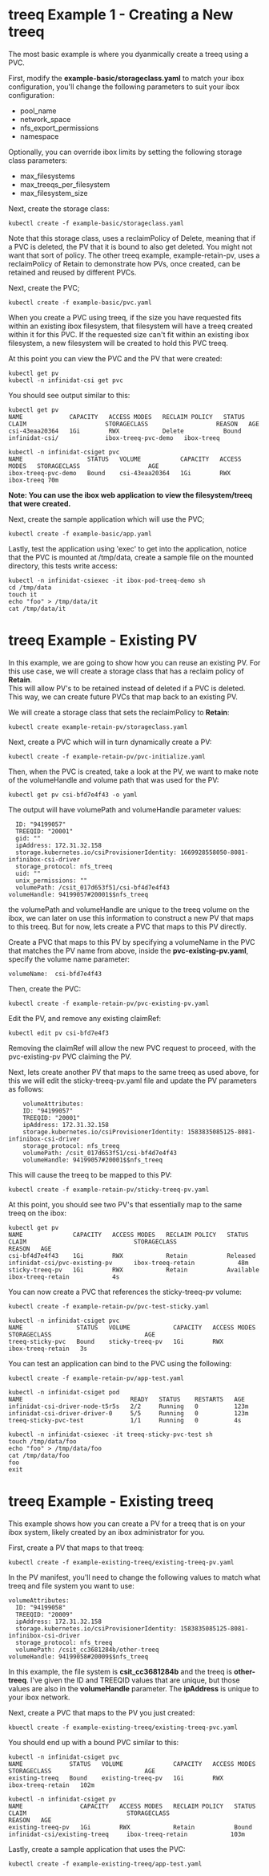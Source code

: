 # treeq Example 1 - Creating a New treeq

The most basic example is where you dyanmically create a treeq using
a PVC.

First, modify the **example-basic/storageclass.yaml** to match your ibox configuration, you'll
change the following parameters to suit your ibox configuration:

- pool_name
- network_space
- nfs_export_permissions
- namespace

Optionally, you can override ibox limits by setting the following storage class parameters:

- max_filesystems
- max_treeqs_per_filesystem
- max_filesystem_size


Next, create the storage class:

    kubectl create -f example-basic/storageclass.yaml

Note that this storage class, uses a reclaimPolicy of Delete, meaning that if
a PVC is deleted, the PV that it is bound to also get deleted.  You might not want
that sort of policy.  The other treeq example, example-retain-pv, uses a
reclaimPolicy of Retain to demonstrate how PVs, once created, can be retained and reused by
different PVCs.

Next, create the PVC;

    kubectl create -f example-basic/pvc.yaml

When you create a PVC using treeq, if the size you have requested fits within an existing
ibox filesystem, that filesystem will have a treeq created within it for this PVC.  If
the requested size can't fit within an existing ibox filesystem, a new filesystem will be
created to hold this PVC treeq.

At this point you can view the PVC and the PV that were created:

    kubectl get pv
    kubectl -n infinidat-csi get pvc

You should see output similar to this:

    kubectl get pv
    NAME             CAPACITY   ACCESS MODES   RECLAIM POLICY   STATUS   CLAIM                      STORAGECLASS                   REASON   AGE
    csi-43eaa20364   1Gi        RWX            Delete           Bound    infinidat-csi/             ibox-treeq-pvc-demo   ibox-treeq

    kubectl -n infinidat-csiget pvc
    NAME                  STATUS   VOLUME           CAPACITY   ACCESS MODES   STORAGECLASS                   AGE
    ibox-treeq-pvc-demo   Bound    csi-43eaa20364   1Gi        RWX            ibox-treeq 70m

**Note:  You can use the ibox web application to view the filesystem/treeq that were created.**

Next, create the sample application which will use the PVC;

    kubectl create -f example-basic/app.yaml

Lastly, test the application using 'exec' to get into the application, notice that the PVC is mounted at /tmp/data,
create a sample file on the mounted directory, this tests write access:

    kubectl -n infinidat-csiexec -it ibox-pod-treeq-demo sh
    cd /tmp/data
    touch it
    echo "foo" > /tmp/data/it
    cat /tmp/data/it

# treeq Example - Existing PV

In this example, we are going to show how you can reuse an existing PV.
For this use case, we will create a storage class that has a reclaim policy of **Retain**.  
This will allow PV's to be retained instead of deleted if a PVC is deleted.  This way,
we can create future PVCs that map back to an existing PV.

We will create a storage class that sets the reclaimPolicy to **Retain**:

    kubectl create example-retain-pv/storageclass.yaml

Next, create a PVC which will in turn dynamically create a PV:

    kubectl create -f example-retain-pv/pvc-initialize.yaml

Then, when the PVC is created, take a look at the PV, we want to make note
of the volumeHandle and volume path that was used for the PV:

    kubectl get pv csi-bfd7e4f43 -o yaml

The output will have volumePath and volumeHandle parameter values:

      ID: "94199057"
      TREEQID: "20001"
      gid: ""
      ipAddress: 172.31.32.158
      storage.kubernetes.io/csiProvisionerIdentity: 1669928558050-8081-infinibox-csi-driver
      storage_protocol: nfs_treeq
      uid: ""
      unix_permissions: ""
      volumePath: /csit_017d653f51/csi-bf4d7e4f43
    volumeHandle: 94199057#20001$$nfs_treeq

the volumePath and volumeHandle are unique to the treeq volume on the ibox, we can
later on use this information to construct a new PV that maps to this treeq.  But for
now, lets create a PVC that maps to this PV directly.

Create a PVC that maps to this PV by specifying a volumeName in the PVC that 
matches the PV name from above, inside the **pvc-existing-pv.yaml**, specify
the volume name parameter:

    volumeName:  csi-bfd7e4f43

Then, create the PVC:

    kubectl create -f example-retain-pv/pvc-existing-pv.yaml

Edit the PV, and remove any existing claimRef:

    kubectl edit pv csi-bfd7e4f3

Removing the claimRef will allow the new PVC request to proceed, with the pvc-existing-pv PVC 
claiming the PV.

Next, lets create another PV that maps to the same treeq as used above, for this
we will edit the sticky-treeq-pv.yaml file and update the PV parameters as follows:

        volumeAttributes:
        ID: "94199057"
        TREEQID: "20001"
        ipAddress: 172.31.32.158
        storage.kubernetes.io/csiProvisionerIdentity: 1583835085125-8081-infinibox-csi-driver
        storage_protocol: nfs_treeq
        volumePath: /csit_017d653f51/csi-bf4d7e4f43
        volumeHandle: 94199057#20001$$nfs_treeq

This will cause the treeq to be mapped to this PV:

    kubectl create -f example-retain-pv/sticky-treeq-pv.yaml

At this point, you should see two PV's that essentially map to the same treeq on the
ibox:

    kubectl get pv
    NAME              CAPACITY   ACCESS MODES   RECLAIM POLICY   STATUS      CLAIM                              STORAGECLASS                          REASON   AGE
    csi-bf4d7e4f43    1Gi        RWX            Retain           Released    infinidat-csi/pvc-existing-pv      ibox-treeq-retain            48m
    sticky-treeq-pv   1Gi        RWX            Retain           Available                                      ibox-treeq-retain            4s

You can now create a PVC that references the sticky-treeq-pv volume:

    kubectl create -f example-retain-pv/pvc-test-sticky.yaml

    kubectl -n infinidat-csiget pvc
    NAME               STATUS   VOLUME            CAPACITY   ACCESS MODES   STORAGECLASS                          AGE
    treeq-sticky-pvc   Bound    sticky-treeq-pv   1Gi        RWX            ibox-treeq-retain   3s

You can test an application can bind to the PVC using the following:

    kubectl create -f example-retain-pv/app-test.yaml

    kubectl -n infinidat-csiget pod
    NAME                              READY   STATUS    RESTARTS   AGE
    infinidat-csi-driver-node-t5r5s   2/2     Running   0          123m
    infinidat-csi-driver-driver-0     5/5     Running   0          123m
    treeq-sticky-pvc-test             1/1     Running   0          4s

    kubectl -n infinidat-csiexec -it treeq-sticky-pvc-test sh
    touch /tmp/data/foo
    echo "foo" > /tmp/data/foo
    cat /tmp/data/foo
    foo
    exit

# treeq Example - Existing treeq

This example shows how you can create a PV for a treeq that is on your ibox system,
likely created by an ibox administrator for you.

First, create a PV that maps to that treeq:
    
    kubectl create -f example-existing-treeq/existing-treeq-pv.yaml

In the PV manifest, you'll need to change the following values to match
what treeq and file system you want to use:

    volumeAttributes:
      ID: "94199058"
      TREEQID: "20009"
      ipAddress: 172.31.32.158
      storage.kubernetes.io/csiProvisionerIdentity: 1583835085125-8081-infinibox-csi-driver
      storage_protocol: nfs_treeq
      volumePath: /csit_cc3681284b/other-treeq
    volumeHandle: 94199058#20009$$nfs_treeq

In this example, the file system is **csit_cc3681284b** and the treeq is **other-treeq**.
I've given the ID and TREEQID values that are unique, but those values are also
in the **volumeHandle** parameter.  The **ipAddress** is unique to your ibox network.

Next, create a PVC that maps to the PV you just created:

    kbuectl create -f example-existing-treeq/existing-treeq-pvc.yaml

You should end up with a bound PVC similar to this:

    kubectl -n infinidat-csiget pvc
    NAME             STATUS   VOLUME              CAPACITY   ACCESS MODES   STORAGECLASS                          AGE
    existing-treeq   Bound    existing-treeq-pv   1Gi        RWX            ibox-treeq-retain   102m

    kubectl -n infinidat-csiget pv
    NAME                CAPACITY   ACCESS MODES   RECLAIM POLICY   STATUS     CLAIM                            STORAGECLASS                          REASON   AGE
    existing-treeq-pv   1Gi        RWX            Retain           Bound      infinidat-csi/existing-treeq     ibox-treeq-retain            103m

Lastly, create a sample application that uses the PVC:

    kubectl create -f example-existing-treeq/app-test.yaml

